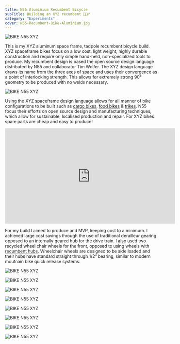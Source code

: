 ```yaml
---
title: N55 Aluminium Recumbent Bicycle
subTitle: Building an XYZ recumbent 🚴🏻‍♂️
category: "Experiments"
cover: N55-Recumbent-Bike-Aluminium.jpg
---
```




![BIKE N55 XYZ](./N55-Recumbent-Bike-Aluminium.jpg)

This is my XYZ aluminum space frame, tadpole recumbent bicycle build. XYZ spaceframe bikes focus on a low cost, light weight, highly durable construction and require only simple hand-held, non-specialized tools to produce. My recumbent design is based the open source design language distributed by N55 and collaborator Tim Wolfer. The XYZ design language draws its name from the three axes of space and uses their convergence as a point of interlocking strength. This allows for extremely strong 90° geometry to be produced with no welds necessary.

![BIKE N55 XYZ](./xyz.jpg)

Using the XYZ spaceframe design language allows for all manner of bike configurations to be built such as  [cargo bikes](http://www.n55.dk/manuals/spaceframevehicles/2.jpg), [food bikes](http://www.n55.dk/manuals/spaceframevehicles/cargocoffee.jpg) & [trikes](http://www.n55.dk/manuals/spaceframevehicles/cargoskraafron.jpg). N55 focus their efforts on open source design and manufacturing techniques, which allow for sustainable, localised production and repair. For XYZ bikes spare parts are cheap and easy to produce!

<iframe width="560" height="315" src="https://www.youtube.com/embed/jf9Kw_8vFZs" frameborder="0" allow="accelerometer; autoplay; encrypted-media; gyroscope; picture-in-picture" allowfullscreen></iframe>

For my build I aimed to produce and MVP, keeping cost to a minimum. I achieved large cost savings through the use of traditional derailleur gearing opposed to an internally geared hub for the drive train. I also used two recycled wheel chair wheels for the front, opposed to using wheels with [recumbent hubs](http://www.sturmey-archer.com/en/products/detail/xl-sdd). Wheelchair wheels are designed to be side loaded and their hubs have standard straight through 1/2” bearing, similar to modern moutnain bike quick release systems.

![BIKE N55 XYZ](./n55-XYZ-Cargo-aluminium-bike5.jpg)

![BIKE N55 XYZ](./n55-XYZ-Cargo-aluminium-bike4.jpg)

![BIKE N55 XYZ](./n55-XYZ-Cargo-aluminium-bike3.jpg)

![BIKE N55 XYZ](./n55-XYZ-Cargo-aluminium-bike9.jpg)

![BIKE N55 XYZ](./n55-XYZ-Cargo-aluminium-bike1.jpg)

![BIKE N55 XYZ](./n55-XYZ-Cargo-aluminium-bike6.jpg)

![BIKE N55 XYZ](./n55-XYZ-Cargo-aluminium-bike2.jpg)

![BIKE N55 XYZ](./n55-XYZ-Cargo-aluminium-bike7.jpg)


